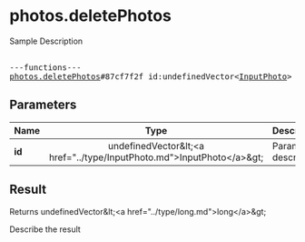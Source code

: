 # photos.deletePhotos

Sample Description

<pre>

---functions---
<a href="../method/photos.deletePhotos.md">photos.deletePhotos</a>#87cf7f2f id:undefinedVector&lt;<a href="../type/InputPhoto.md">InputPhoto</a>&gt; = undefinedVector&lt;<a href="../type/long.md">long</a>&gt;;
</pre>

## Parameters

| Name | Type | Description |
|------|:----:|-------------|
| **id** | undefinedVector&amp;lt;&lt;a href=&#34;../type/InputPhoto.md&#34;&gt;InputPhoto&lt;/a&gt;&amp;gt; | Param description |

## Result

Returns undefinedVector&amp;lt;&lt;a href=&#34;../type/long.md&#34;&gt;long&lt;/a&gt;&amp;gt;

Describe the result

